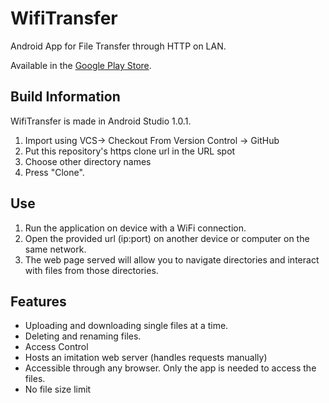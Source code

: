 # WifiTransfer
Android App for File Transfer through HTTP on LAN.

Available in the [Google Play Store](https://play.google.com/store/apps/details?id=com.lis.pascal.wifitransfer).

## Build Information
WifiTransfer is made in Android Studio 1.0.1. 

1. Import using VCS-> Checkout From Version Control -> GitHub
2. Put this repository's https clone url in the URL spot
3. Choose other directory names
4. Press "Clone".

## Use
1. Run the application on device with a WiFi connection.
2. Open the provided url (ip:port) on another device or computer on the same network.
3. The web page served will allow you to navigate directories and interact with files from those directories.

## Features
* Uploading and downloading single files at a time.
* Deleting and renaming files.
* Access Control
* Hosts an imitation web server (handles requests manually)
* Accessible through any browser. Only the app is needed to access the files.
* No file size limit
